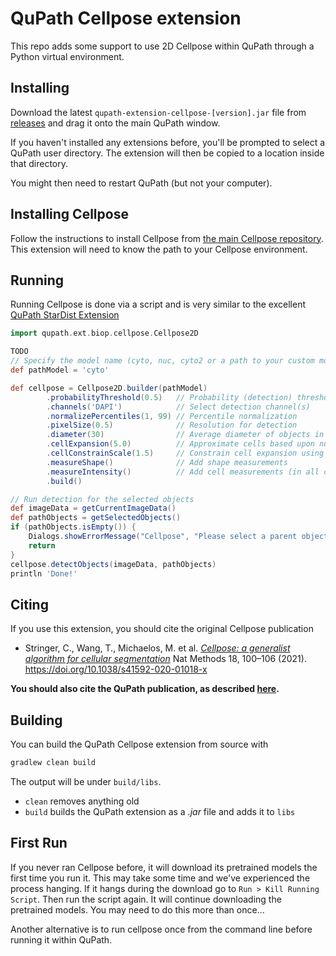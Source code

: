 # QuPath Cellpose extension

This repo adds some support to use 2D Cellpose within QuPath through a Python virtual environment.


## Installing

Download the latest `qupath-extension-cellpose-[version].jar` file from [releases](https://github.com/biop/qupath-extension-cellpose/releases) and drag it onto the main QuPath window.

If you haven't installed any extensions before, you'll be prompted to select a QuPath user directory.
The extension will then be copied to a location inside that directory.

You might then need to restart QuPath (but not your computer).

## Installing Cellpose

Follow the instructions to install Cellpose from [the main Cellpose repository](https://github.com/mouseland/cellpose).
This extension will need to know the path to your Cellpose environment.

## Running

Running Cellpose is done via a script and is very similar to the excellent [QuPath StarDist Extension](https://github.com/qupath/qupath-extension-stardist)


```groovy
import qupath.ext.biop.cellpose.Cellpose2D

TODO
// Specify the model name (cyto, nuc, cyto2 or a path to your custom model)
def pathModel = 'cyto'

def cellpose = Cellpose2D.builder(pathModel)
        .probabilityThreshold(0.5)   // Probability (detection) threshold
        .channels('DAPI')            // Select detection channel(s)
        .normalizePercentiles(1, 99) // Percentile normalization
        .pixelSize(0.5)              // Resolution for detection
        .diameter(30)                // Average diameter of objects in px (at the requested pixel sie)
        .cellExpansion(5.0)          // Approximate cells based upon nucleus expansion
        .cellConstrainScale(1.5)     // Constrain cell expansion using nucleus size
        .measureShape()              // Add shape measurements
        .measureIntensity()          // Add cell measurements (in all compartments)
        .build()

// Run detection for the selected objects
def imageData = getCurrentImageData()
def pathObjects = getSelectedObjects()
if (pathObjects.isEmpty()) {
    Dialogs.showErrorMessage("Cellpose", "Please select a parent object!")
    return
}
cellpose.detectObjects(imageData, pathObjects)
println 'Done!'
```
## Citing

If you use this extension, you should cite the original Cellpose publication
- Stringer, C., Wang, T., Michaelos, M. et al. 
[*Cellpose: a generalist algorithm for cellular segmentation*](https://arxiv.org/abs/1806.03535)
Nat Methods 18, 100–106 (2021). https://doi.org/10.1038/s41592-020-01018-x

**You should also cite the QuPath publication, as described [here](https://qupath.readthedocs.io/en/stable/docs/intro/citing.html).**


## Building

You can build the QuPath Cellpose extension from source with

```bash
gradlew clean build
```

The output will be under `build/libs`.

* `clean` removes anything old
* `build` builds the QuPath extension as a *.jar* file and adds it to `libs`

## First Run

If you never ran Cellpose before, it will download its pretrained models the first time you run it. This may take some time and we've experienced the process hanging. If it hangs during the download  go to `Run > Kill Running Script`. Then run the script again. It will continue downloading the pretrained models. You may need to do this more than once...

Another alternative is to run cellpose once from the command line before running it within QuPath. 
